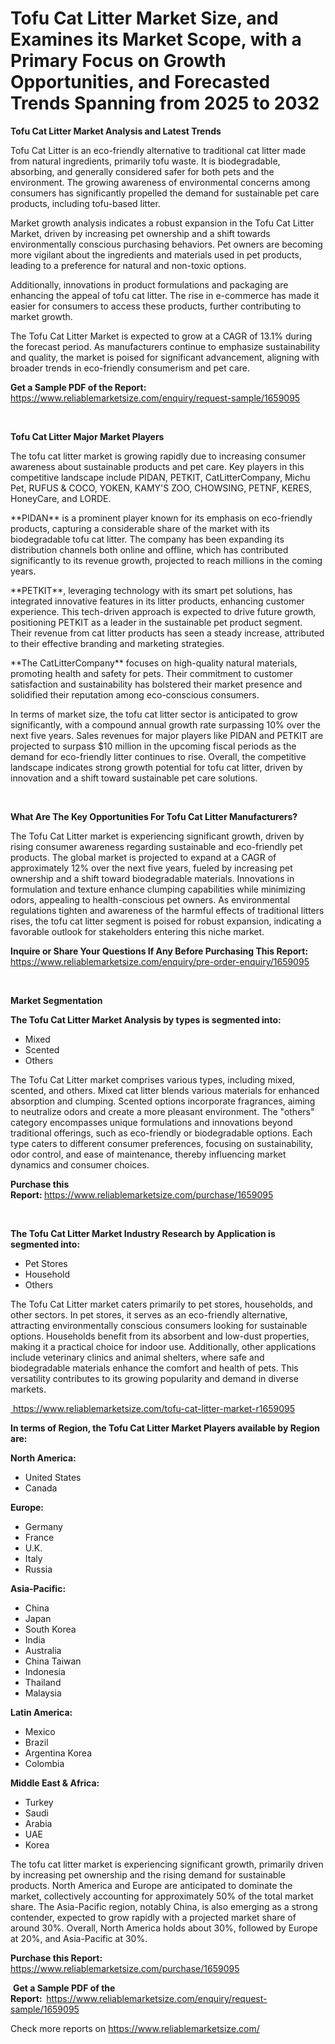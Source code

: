 <p><h1>Tofu Cat Litter Market Size, and Examines its Market Scope, with a Primary Focus on Growth Opportunities, and Forecasted Trends Spanning from 2025 to 2032</h1></p><p><strong>Tofu Cat Litter Market Analysis and Latest Trends</strong></p>
<p><p>Tofu Cat Litter is an eco-friendly alternative to traditional cat litter made from natural ingredients, primarily tofu waste. It is biodegradable, absorbing, and generally considered safer for both pets and the environment. The growing awareness of environmental concerns among consumers has significantly propelled the demand for sustainable pet care products, including tofu-based litter.</p><p>Market growth analysis indicates a robust expansion in the Tofu Cat Litter Market, driven by increasing pet ownership and a shift towards environmentally conscious purchasing behaviors. Pet owners are becoming more vigilant about the ingredients and materials used in pet products, leading to a preference for natural and non-toxic options. </p><p>Additionally, innovations in product formulations and packaging are enhancing the appeal of tofu cat litter. The rise in e-commerce has made it easier for consumers to access these products, further contributing to market growth. </p><p>The Tofu Cat Litter Market is expected to grow at a CAGR of 13.1% during the forecast period. As manufacturers continue to emphasize sustainability and quality, the market is poised for significant advancement, aligning with broader trends in eco-friendly consumerism and pet care.</p></p>
<p><strong>Get a Sample PDF of the Report:&nbsp;</strong> <a href="https://www.reliablemarketsize.com/enquiry/request-sample/1659095?utm_campaign=2444&utm_medium=2&utm_source=Github&utm_content=ia&utm_term=04042025&utm_id=tofu-cat-litter">https://www.reliablemarketsize.com/enquiry/request-sample/1659095</a></p>
<p>&nbsp;</p>
<p><strong>Tofu Cat Litter Major Market Players</strong></p>
<p><p>The tofu cat litter market is growing rapidly due to increasing consumer awareness about sustainable products and pet care. Key players in this competitive landscape include PIDAN, PETKIT, CatLitterCompany, Michu Pet, RUFUS & COCO, YOKEN, KAMY'S ZOO, CHOWSING, PETNF, KERES, HoneyCare, and LORDE.</p><p>**PIDAN** is a prominent player known for its emphasis on eco-friendly products, capturing a considerable share of the market with its biodegradable tofu cat litter. The company has been expanding its distribution channels both online and offline, which has contributed significantly to its revenue growth, projected to reach millions in the coming years.</p><p>**PETKIT**, leveraging technology with its smart pet solutions, has integrated innovative features in its litter products, enhancing customer experience. This tech-driven approach is expected to drive future growth, positioning PETKIT as a leader in the sustainable pet product segment. Their revenue from cat litter products has seen a steady increase, attributed to their effective branding and marketing strategies.</p><p>**The CatLitterCompany** focuses on high-quality natural materials, promoting health and safety for pets. Their commitment to customer satisfaction and sustainability has bolstered their market presence and solidified their reputation among eco-conscious consumers.</p><p>In terms of market size, the tofu cat litter sector is anticipated to grow significantly, with a compound annual growth rate surpassing 10% over the next five years. Sales revenues for major players like PIDAN and PETKIT are projected to surpass $10 million in the upcoming fiscal periods as the demand for eco-friendly litter continues to rise. Overall, the competitive landscape indicates strong growth potential for tofu cat litter, driven by innovation and a shift toward sustainable pet care solutions.</p></p>
<p>&nbsp;</p>
<p><strong>What Are The Key Opportunities For Tofu Cat Litter Manufacturers?</strong></p>
<p><p>The Tofu Cat Litter market is experiencing significant growth, driven by rising consumer awareness regarding sustainable and eco-friendly pet products. The global market is projected to expand at a CAGR of approximately 12% over the next five years, fueled by increasing pet ownership and a shift toward biodegradable materials. Innovations in formulation and texture enhance clumping capabilities while minimizing odors, appealing to health-conscious pet owners. As environmental regulations tighten and awareness of the harmful effects of traditional litters rises, the tofu cat litter segment is poised for robust expansion, indicating a favorable outlook for stakeholders entering this niche market.</p></p>
<p><strong>Inquire or Share Your Questions If Any Before Purchasing This Report:</strong> <a href="https://www.reliablemarketsize.com/enquiry/pre-order-enquiry/1659095?utm_campaign=2444&utm_medium=2&utm_source=Github&utm_content=ia&utm_term=04042025&utm_id=tofu-cat-litter">https://www.reliablemarketsize.com/enquiry/pre-order-enquiry/1659095</a></p>
<p>&nbsp;</p>
<p><strong>Market Segmentation</strong></p>
<p><strong>The Tofu Cat Litter Market Analysis by types is segmented into:</strong></p>
<p><ul><li>Mixed</li><li>Scented</li><li>Others</li></ul></p>
<p><p>The Tofu Cat Litter market comprises various types, including mixed, scented, and others. Mixed cat litter blends various materials for enhanced absorption and clumping. Scented options incorporate fragrances, aiming to neutralize odors and create a more pleasant environment. The "others" category encompasses unique formulations and innovations beyond traditional offerings, such as eco-friendly or biodegradable options. Each type caters to different consumer preferences, focusing on sustainability, odor control, and ease of maintenance, thereby influencing market dynamics and consumer choices.</p></p>
<p><strong>Purchase this Report:&nbsp;</strong><a href="https://www.reliablemarketsize.com/purchase/1659095?utm_campaign=2444&utm_medium=2&utm_source=Github&utm_content=ia&utm_term=04042025&utm_id=tofu-cat-litter">https://www.reliablemarketsize.com/purchase/1659095</a></p>
<p>&nbsp;</p>
<p><strong>The Tofu Cat Litter Market Industry Research by Application is segmented into:</strong></p>
<p><ul><li>Pet Stores</li><li>Household</li><li>Others</li></ul></p>
<p><p>The Tofu Cat Litter market caters primarily to pet stores, households, and other sectors. In pet stores, it serves as an eco-friendly alternative, attracting environmentally conscious consumers looking for sustainable options. Households benefit from its absorbent and low-dust properties, making it a practical choice for indoor use. Additionally, other applications include veterinary clinics and animal shelters, where safe and biodegradable materials enhance the comfort and health of pets. This versatility contributes to its growing popularity and demand in diverse markets.</p></p>
<p><a href="https://www.reliablemarketsize.com/tofu-cat-litter-market-r1659095?utm_campaign=2444&utm_medium=2&utm_source=Github&utm_content=ia&utm_term=04042025&utm_id=tofu-cat-litter">&nbsp;https://www.reliablemarketsize.com/tofu-cat-litter-market-r1659095</a></p>
<p><strong>In terms of Region, the Tofu Cat Litter Market Players available by Region are:</strong></p>
<p>
    <p> <strong> North America: </strong>
        <ul>
            <li>United States</li>
            <li>Canada</li>
        </ul>
        </p> 
    <p> <strong> Europe: </strong>
        <ul>
            <li>Germany</li>
            <li>France</li>
            <li>U.K.</li>
            <li>Italy</li>
            <li>Russia</li>
        </ul>
        </p> 
    <p> <strong> Asia-Pacific: </strong>
        <ul>
            <li>China</li>
            <li>Japan</li>
            <li>South Korea</li>
            <li>India</li>
            <li>Australia</li>
            <li>China Taiwan</li>
            <li>Indonesia</li>
            <li>Thailand</li>
            <li>Malaysia</li>
        </ul>
        </p> 
    <p> <strong> Latin America: </strong>
        <ul>
            <li>Mexico</li>
            <li>Brazil</li>
            <li>Argentina Korea</li>
            <li>Colombia</li>
        </ul>
        </p> 
    <p> <strong> Middle East & Africa: </strong>
        <ul>
            <li>Turkey</li>
            <li>Saudi</li>
            <li>Arabia</li>
            <li>UAE</li>
            <li>Korea</li>
        </ul>
    </p>
    </p>
<p><p>The tofu cat litter market is experiencing significant growth, primarily driven by increasing pet ownership and the rising demand for sustainable products. North America and Europe are anticipated to dominate the market, collectively accounting for approximately 50% of the total market share. The Asia-Pacific region, notably China, is also emerging as a strong contender, expected to grow rapidly with a projected market share of around 30%. Overall, North America holds about 30%, followed by Europe at 20%, and Asia-Pacific at 30%.</p></p>
<p><strong>Purchase this Report: </strong><a href="https://www.reliablemarketsize.com/purchase/1659095?utm_campaign=2444&utm_medium=2&utm_source=Github&utm_content=ia&utm_term=04042025&utm_id=tofu-cat-litter">https://www.reliablemarketsize.com/purchase/1659095</a></p>
<p>&nbsp;<strong>Get a Sample PDF of the Report:&nbsp;&nbsp;</strong><a href="https://www.reliablemarketsize.com/enquiry/request-sample/1659095?utm_campaign=2444&utm_medium=2&utm_source=Github&utm_content=ia&utm_term=04042025&utm_id=tofu-cat-litter">https://www.reliablemarketsize.com/enquiry/request-sample/1659095</a></p>
<p><strong></strong></p>
<p>Check more reports on <a href="https://www.reliablemarketsize.com/?utm_campaign=2444&utm_medium=2&utm_source=Github&utm_content=ia&utm_term=04042025&utm_id=tofu-cat-litter">https://www.reliablemarketsize.com/</a></p>